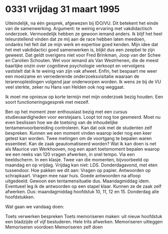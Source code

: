 # 0331 vrijdag 31 maart 1995
Uiteindelijk, na één gesprek, afgewezen bij IDO/VU. Dit betekent het einde van de samenwerking. Argument: te weinig ervaring met vakdidactisch onderzoek. Vermoedelijk hebben ze gewoon iemand anders. Ik blijf het heel teleurstellend vinden dat ze mij aan de race hebben laten meedoen, ondanks het feit dat ze mijn werk en expertise goed kenden. Mijn idee dat het met vakdidactici goed samenwerken is, blijkt dus een zeepbel te zijn geweest. Dat geldt overigens niet voor Fred Brinkman, Joop van der Schee en Carolien Schouten. Wel voor iemand als Van Westrhenen, die de meest baarlijke onzin over cognitieve psychologie verkoopt en vervolgens vaststelt dat  ik te weinig van zijn vak afweet. Enfin, het bespaart me weer een moeizame en vernederende onderzoeksvisitatie waaraan de lerarenopleidingen volgend jaar onderworpen worden. Ik wens ze bij de VU veel sterkte, zeker nu Hans van Helden ook nog weggaat. 

Ik moet me opnieuw op korte termijn met mijn onderzoek bezig houden. Een soort functioneringsgesprek met mezelf. 

Ben op het moment zeer enthousiast bezig  met een cursus studievaardigheden voor eerstejaars. Loopt tot nog toe gesmeerd. Moet nu even beslissen hoe we de toetsing van de inhoudelijke tentamenvoorbereiding controleren. Kan dat ook met de studenten zelf bespreken. Kunnen we een moment vinden waarop ieder nog een keer getest kan worden. Twee metingen om de voortgang te bepalen waren essentieel. Kan de zaak geautomatiseerd worden? Wat ik kan doen is net als Maurice van Werkhooven, nog een apart toetsmoment bepalen waarop we een reeks van 120 vragen afwerken, in snel tempo. Via een beeldscherm. In een klasje. Twee van die momenten, bijvoorbeeld op maandag en op vrijdag. Vrijdag kan niet: LDS. Donderdagavond, met eten tussendoor. Hoe pakken we dit aan: Vragen op papier. Antwoorden op schrapkaart. Vragen mee naar  huis. Goede antwoorden na afloop uitgedeeld. Gewoon een tentamensituatie dus. Maandagmiddag idem. Eventueel leg ik de antwoorden op een stapel klaar. Kunnen ze de zaak zelf afwerken. Dus: maandagmiddag hoofdstuk 10, 11, 12 en 15. Donderdag alle hoofdstukken.

Wat gaan we vandaag doen:

Toets verwerken bespreken
Toets memoriseren maken: uit nieuw hoofdstuk een bladzijde of vijf bestuderen. Hele trits afwerken. 
Memoriseren uitleggen
Memoriseren voordoen
Memoriseren zelf doen